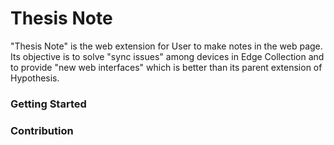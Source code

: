 # Thesis Note

"Thesis Note" is the web extension for User to make notes in the web page.
Its objective is to solve "sync issues" among devices in Edge Collection and to provide "new web interfaces" which is better than its parent extension of Hypothesis.

### Getting Started

### Contribution